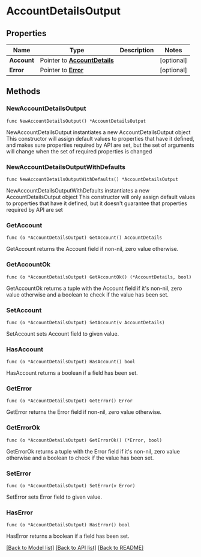 # AccountDetailsOutput

## Properties

Name | Type | Description | Notes
------------ | ------------- | ------------- | -------------
**Account** | Pointer to [**AccountDetails**](AccountDetails.md) |  | [optional] 
**Error** | Pointer to [**Error**](Error.md) |  | [optional] 

## Methods

### NewAccountDetailsOutput

`func NewAccountDetailsOutput() *AccountDetailsOutput`

NewAccountDetailsOutput instantiates a new AccountDetailsOutput object
This constructor will assign default values to properties that have it defined,
and makes sure properties required by API are set, but the set of arguments
will change when the set of required properties is changed

### NewAccountDetailsOutputWithDefaults

`func NewAccountDetailsOutputWithDefaults() *AccountDetailsOutput`

NewAccountDetailsOutputWithDefaults instantiates a new AccountDetailsOutput object
This constructor will only assign default values to properties that have it defined,
but it doesn't guarantee that properties required by API are set

### GetAccount

`func (o *AccountDetailsOutput) GetAccount() AccountDetails`

GetAccount returns the Account field if non-nil, zero value otherwise.

### GetAccountOk

`func (o *AccountDetailsOutput) GetAccountOk() (*AccountDetails, bool)`

GetAccountOk returns a tuple with the Account field if it's non-nil, zero value otherwise
and a boolean to check if the value has been set.

### SetAccount

`func (o *AccountDetailsOutput) SetAccount(v AccountDetails)`

SetAccount sets Account field to given value.

### HasAccount

`func (o *AccountDetailsOutput) HasAccount() bool`

HasAccount returns a boolean if a field has been set.

### GetError

`func (o *AccountDetailsOutput) GetError() Error`

GetError returns the Error field if non-nil, zero value otherwise.

### GetErrorOk

`func (o *AccountDetailsOutput) GetErrorOk() (*Error, bool)`

GetErrorOk returns a tuple with the Error field if it's non-nil, zero value otherwise
and a boolean to check if the value has been set.

### SetError

`func (o *AccountDetailsOutput) SetError(v Error)`

SetError sets Error field to given value.

### HasError

`func (o *AccountDetailsOutput) HasError() bool`

HasError returns a boolean if a field has been set.


[[Back to Model list]](../README.md#documentation-for-models) [[Back to API list]](../README.md#documentation-for-api-endpoints) [[Back to README]](../README.md)


